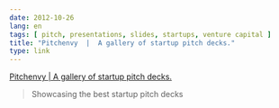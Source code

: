 ```yaml
---
date: 2012-10-26
lang: en
tags: [ pitch, presentations, slides, startups, venture capital ]
title: "Pitchenvy  |  A gallery of startup pitch decks."
type: link
---
```


[Pitchenvy  |  A gallery of startup pitch
decks.](http://www.pitchenvy.com/)

> Showcasing the best startup pitch decks

